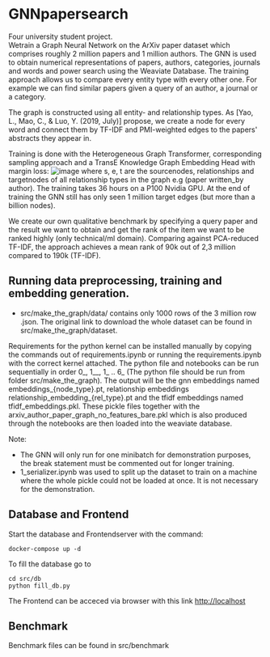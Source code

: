 # GNNpapersearch
Four university student project. <br>
Wetrain a Graph Neural Network on the ArXiv paper dataset which comprises roughly 2 million papers and 1 million authors.
The GNN is used to obtain numerical representations of papers, authors, categories, journals and words and power search using the Weaviate Database. 
The training approach allows us to compare every entity type with every other one. For example we can find similar papers given a query of an author, a journal or a category.

The graph is constructed using all entity- and relationship types. As [Yao, L., Mao, C., & Luo, Y. (2019, July)] propose,  we create a node for every word and connect them by TF-IDF and PMI-weighted edges to the papers' abstracts they appear in.  

Training is done with the Heterogeneous Graph Transformer, corresponding sampling approach and a TransE Knowledge Graph Embedding Head with margin loss:
![image](https://github.com/AmosDinh/GNNpapersearch/assets/39965380/4efa8e29-4b70-4784-b014-f3c44fc25f9a)
where s, e, t are the sourcenodes, relationships and targetnodes of all relationship types in the graph e.g (paper written_by author). 
The training takes 36 hours on a P100 Nvidia GPU. At the end of training the GNN still has only seen 1 million target edges (but more than a billion nodes).

We create our own qualitative benchmark by specifying a query paper and the result we want to obtain and get the rank of the item we want to be ranked highly (only technical/ml domain).
Comparing against PCA-reduced TF-IDF, the approach achieves a mean rank of 90k out of 2,3 million compared to 190k (TF-IDF). 





## Running data preprocessing, training and embedding generation.
- src/make_the_graph/data/ contains only 1000 rows of the 3 million row .json. The original link to download the whole dataset can be found in src/make_the_graph/dataset.

Requirements for the python kernel can be installed manually by copying the commands out of requirements.ipynb or running the requirements.ipynb with the correct kernel attached.
The python file and notebooks can be run sequentially in order 0_, 1__, 1_ .. 6_ (The python file should be run from folder src/make_the_graph).
The output will be the gnn embeddings named embeddings_{node_type}.pt,
relationship embeddings relationship_embedding_{rel_type}.pt
and the tfidf embeddings named tfidf_embeddings.pkl.
These pickle files together with the arxiv_author_paper_graph_no_features_bare.pkl which is also produced through the notebooks are then loaded into the weaviate database.

Note: 
- The GNN will only run for one minibatch for demonstration purposes, the break statement must be commented out for longer training.
- 1_serializer.ipynb was used to split up the dataset to train on a machine where the whole pickle could not be loaded at once. It is not necessary for the demonstration.

## Database and Frontend
Start the database and Frontendserver with the command:
```
docker-compose up -d 
```

To fill the database go to
```
cd src/db
python fill_db.py
```

The Frontend can be acceced via browser with this link [http://localhost](http://localhost)

## Benchmark
Benchmark files can be found in src/benchmark
